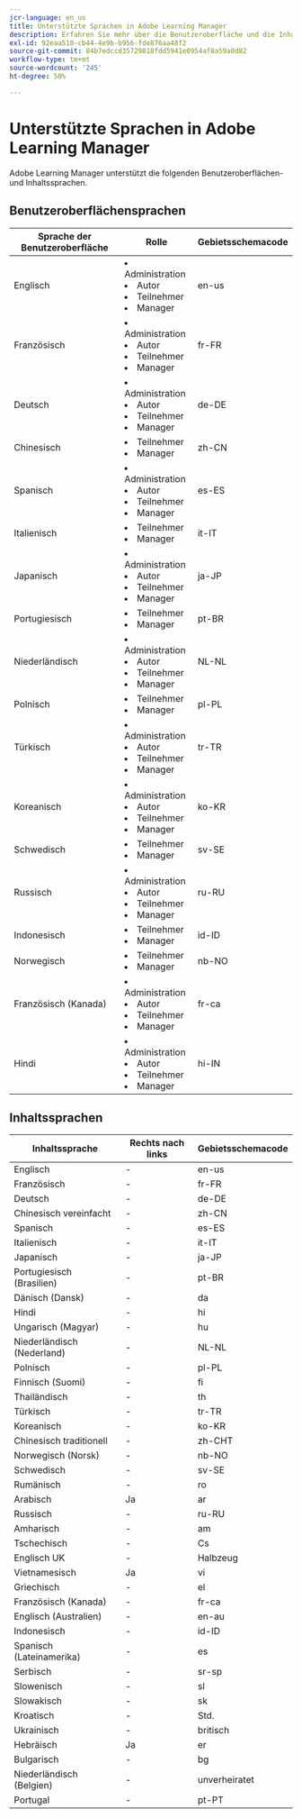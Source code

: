 ```yaml
---
jcr-language: en_us
title: Unterstützte Sprachen in Adobe Learning Manager
description: Erfahren Sie mehr über die Benutzeroberfläche und die Inhaltssprachen, die in Adobe Learning Manager (ALM) unterstützt werden
exl-id: 92eaa510-cb44-4e9b-b956-fde876aa48f2
source-git-commit: 84b7edccd35729818fdd5941e0954af8a59a0d82
workflow-type: tm+mt
source-wordcount: '245'
ht-degree: 50%

---
```


# Unterstützte Sprachen in Adobe Learning Manager

Adobe Learning Manager unterstützt die folgenden Benutzeroberflächen- und Inhaltssprachen.

## Benutzeroberflächensprachen

| Sprache der Benutzeroberfläche | Rolle | Gebietsschemacode |
|---|---|---|
| Englisch | <li>Administration</li><li>Autor</li><li>Teilnehmer</li><li>Manager</li> | en-us |
| Französisch | <li>Administration</li><li>Autor</li><li>Teilnehmer</li><li>Manager</li> | fr-FR |
| Deutsch | <li>Administration</li><li>Autor</li><li>Teilnehmer</li><li>Manager</li> | de-DE |
| Chinesisch | <li>Teilnehmer</li><li>Manager</li> | zh-CN |
| Spanisch | <li>Administration</li><li>Autor</li><li>Teilnehmer</li><li>Manager</li> | es-ES |
| Italienisch | <li>Teilnehmer</li><li>Manager</li> | it-IT |
| Japanisch | <li>Administration</li><li>Autor</li><li>Teilnehmer</li><li>Manager</li> | ja-JP |
| Portugiesisch | <li>Teilnehmer</li><li>Manager</li> | pt-BR |
| Niederländisch | <li>Administration</li><li>Autor</li><li>Teilnehmer</li><li>Manager</li> | NL-NL |
| Polnisch | <li>Teilnehmer</li><li>Manager</li> | pl-PL |
| Türkisch | <li>Administration</li><li>Autor</li><li>Teilnehmer</li><li>Manager</li> | tr-TR |
| Koreanisch | <li>Administration</li><li>Autor</li><li>Teilnehmer</li><li>Manager</li> | ko-KR |
| Schwedisch | <li>Teilnehmer</li><li>Manager</li> | sv-SE |
| Russisch | <li>Administration</li><li>Autor</li><li>Teilnehmer</li><li>Manager</li> | ru-RU |
| Indonesisch | <li>Teilnehmer</li><li>Manager</li> | id-ID |
| Norwegisch | <li>Teilnehmer</li><li>Manager</li> | nb-NO |
| Französisch (Kanada) | <li>Administration</li><li>Autor</li><li>Teilnehmer</li><li>Manager</li> | fr-ca |
| Hindi | <li>Administration</li><li>Autor</li><li>Teilnehmer</li><li>Manager</li> | hi-IN |

## Inhaltssprachen

| Inhaltssprache | Rechts nach links | Gebietsschemacode |
|---|---|---|
| Englisch | - | en-us |
| Französisch | - | fr-FR |
| Deutsch | - | de-DE |
| Chinesisch vereinfacht | - | zh-CN |
| Spanisch | - | es-ES |
| Italienisch | - | it-IT |
| Japanisch | - | ja-JP |
| Portugiesisch (Brasilien) | - | pt-BR |
| Dänisch (Dansk) | - | da |
| Hindi | - | hi |
| Ungarisch (Magyar) | - | hu |
| Niederländisch (Nederland) | - | NL-NL |
| Polnisch | - | pl-PL |
| Finnisch (Suomi) | - | fi |
| Thailändisch | - | th |
| Türkisch | - | tr-TR |
| Koreanisch | - | ko-KR |
| Chinesisch traditionell | - | zh-CHT |
| Norwegisch (Norsk) | - | nb-NO |
| Schwedisch | - | sv-SE |
| Rumänisch | - | ro |
| Arabisch | Ja | ar |
| Russisch | - | ru-RU |
| Amharisch | - | am |
| Tschechisch | - | Cs |
| Englisch UK | - | Halbzeug |
| Vietnamesisch | Ja | vi |
| Griechisch | - | el |
| Französisch (Kanada) | - | fr-ca |
| Englisch (Australien) | - | en-au |
| Indonesisch | - | id-ID |
| Spanisch (Lateinamerika) | - | es |
| Serbisch | - | sr-sp |
| Slowenisch | - | sl |
| Slowakisch | - | sk |
| Kroatisch | - | Std. |
| Ukrainisch | - | britisch |
| Hebräisch | Ja | er |
| Bulgarisch | - | bg |
| Niederländisch (Belgien) | - | unverheiratet |
| Portugal | - | pt-PT |
